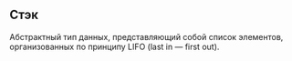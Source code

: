 ## Стэк 
Абстрактный тип данных, представляющий собой список элементов, организованных по принципу LIFO (last in — first out).